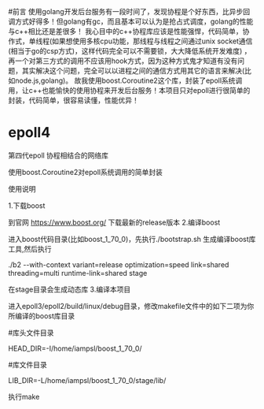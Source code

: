#前言
使用golang开发后台服务有一段时间了，发现协程是个好东西，比异步回调方式好得多！但golang有gc，而且基本可以认为是抢占式调度，golang的性能与c++相比还是差很多！
我心目中的c++协程库应该是性能强悍，代码简单，协作式，单线程(如果想使用多核cpu功能，那线程与线程之间通过unix socket通信(相当于go的csp方式)，这样代码完全可以不需要锁，大大降低系统开发难度)
，再一个对第三方式的调用不应该用hook方式，因为这种方式鬼才知道有没有问题，其实解决这个问题，完全可以以进程之间的通信方式用其它的语言来解决(比如node.js,golang)。
故我使用boost.Coroutine2这个库，封装了epoll系统调用，让c++也能愉快的使用协程来开发后台服务！本项目只对epoll进行很简单的封装，代码简单，很容易读懂，性能优异！

# epoll4
第四代epoll 协程相结合的网络库

使用boost.Coroutine2对epoll系统调用的简单封装


使用说明

1.下载boost

到官网 https://www.boost.org/   下载最新的release版本
2.编译boost

进入boost代码目录(比如boost_1_70_0)，先执行./bootstrap.sh 生成编译boost库工具,然后执行

./b2 --with-context variant=release optimization=speed link=shared threading=multi runtime-link=shared stage

在stage目录会生成动态库
3.编译本项目

进入epoll3/epoll2/build/linux/debug目录，修改makefile文件中的如下二项为你所编译的boost库目录

#库头文件目录

HEAD_DIR=-I/home/iampsl/boost_1_70_0/


#库文件目录

LIB_DIR=-L/home/iampsl/boost_1_70_0/stage/lib/


执行make
